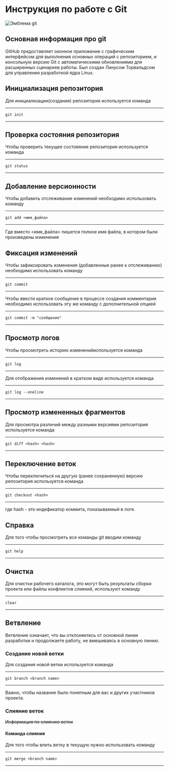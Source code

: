 # **Инструкция по работе с Git**

![Эмблема git](gitt.png)

## Основная информация про git

GitHub предоставляет оконное приложение с графическим интерфейсом для выполнения основных операций с репозиторием, и консольную версию Git с автоматическими обновлениями для расширенных сценариев работы. Был создан Линусом Торвальдсом для управления разработкой ядра Linux.

## Инициализация репозитория

Для инициализации(создания) репозитория используется команда
***
    git init
***

## Проверка состояния репозитория

Чтобы проверить текущее состояяние репозитория используется команда
***
    git status
***

## Добавление версионности

Чтобы добавить отслеживание изменений необходимо использовать команду
***
    git add <имя_файла>
***
Где вместо <имя_файла> пишется полное имя файла, в котором были произведены изменения

## Фиксация изменений

Чтобы зафиксировать изменения (добавленные ранее к отслеживанию) необходимо использовать команду
***
    git commit 
***

Чтобы ввести краткое сообщение в процессе создания комментария необходимо использовать эту же команду с дополнительной опцией
***
    git commit -m "сообщение"
***

## Просмотр логов

Чтобы просмотреть историю измененийиспользуется команда
***
    git log
***

Для отображения изменений в кратком виде используется команда
***
    git log --oneline
***

## Просмотр измененных фрагментов

Для просмотра различий между разными версиями репозитория используется команда
***
    git diff <hash> <hash>
***

## Переключение веток

Чтобы переключиться на другую (ранее сохраненную) версию репозитория используется команда
***
    git checkout <hash>
***
где hash - это индефикатор коммита, показываемый в логе.

## Справка

Для того чтобы просмотреть все команды git вводим команду
***
    git help
***

## Очистка

Для очистки рабочего каталога, это могут быть результаты сборки проекта или файлы конфликтов слияний, используют команду
***
    clear
***

## Ветвление

Ветвление означает, что вы отклоняетесь от основной линии разработки и продолжаете работу, не вмешиваясь в основную линию.

### Создание новой ветки

Для создания новой ветки используется команда
***
    git branch <branch name>
***
Важно, чтобы название было понятным для вас и других участников проекта.

### Слияние веток

~~Информация по слиянию веток~~

#### Команда слияния

Для того чтобы влить ветку в текущую нужно использовать команду
***
    git merge <branch name>
***
